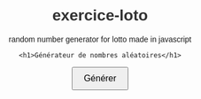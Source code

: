 # exercice-loto
random number generator for lotto made in javascript


<!DOCTYPE html>
<html lang="en">
<head>
    <meta charset="UTF-8">
    <meta name="viewport" content="width=device-width, initial-scale=1.0">
    <title>Document</title>
</head>
<body>

    <h1>Générateur de nombres aléatoires</h1>
  <button onclick="genererNombres()">Générer</button>
  <p id="resultat"></p>

  <script >
    function genererNombres() {
  let nombres = [];

  while (nombres.length < 6) {
    const nombreAleatoire = Math.floor(Math.random() * 49) + 1;

    if (!nombres.includes(nombreAleatoire)) {
      nombres.push(nombreAleatoire);
    }
  }

  const resultat = document.getElementById('resultat');
  resultat.textContent = nombres.join('-');
}

  </script>
    
</body>
</html>

<style>
    body {
  font-family: Arial, sans-serif;
  text-align: center;
}

h1 {
  color: #333;
}

button {
  padding: 10px 20px;
  font-size: 16px;
}

#resultat {
  font-size: 20px;
  margin-top: 20px;
}

</style>
